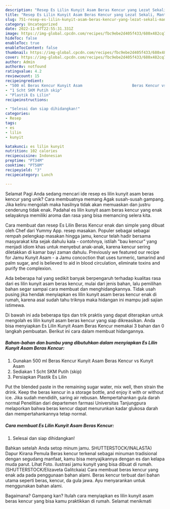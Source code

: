 ```yaml
---
description: "Resep Es Lilin Kunyit Asam Beras Kencur yang Lezat Sekali, Mantap"
title: "Resep Es Lilin Kunyit Asam Beras Kencur yang Lezat Sekali, Mantap"
slug: 751-resep-es-lilin-kunyit-asam-beras-kencur-yang-lezat-sekali-mantap
category: Uncategorized
date: 2022-11-07T22:55:31.331Z
image: https://img-global.cpcdn.com/recipes/fbc9ebe2d405f433/680x482cq70/es-lilin-kunyit-asam-beras-kencur-foto-resep-utama.jpg
hideToc: false
enableToc: true
enableTocContent: false
thumbnail: https://img-global.cpcdn.com/recipes/fbc9ebe2d405f433/680x482cq70/es-lilin-kunyit-asam-beras-kencur-foto-resep-utama.jpg
cover: https://img-global.cpcdn.com/recipes/fbc9ebe2d405f433/680x482cq70/es-lilin-kunyit-asam-beras-kencur-foto-resep-utama.jpg
author: Admin
authorAv: notfound
ratingvalue: 4.2
reviewcount: 15
recipeingredient:
- "500 ml Beras Kencur Kunyit Asam                      Beras Kencur vs Kunyit Asam"
- "1 Scht SKM Putih skip"
- "Plastik Es Lilin"
recipeinstructions:

- "Selesai dan siap dihidangkan!"
categories:
- Resep
tags:
- es
- lilin
- kunyit

katakunci: es lilin kunyit 
nutrition: 102 calories
recipecuisine: Indonesian
preptime: "PT34M"
cooktime: "PT58M"
recipeyield: "3"
recipecategory: Lunch

---
```



Selamat Pagi Anda sedang mencari ide resep es lilin kunyit asam beras kencur yang unik? Cara membuatnya memang Agak susah-susah gampang. Jika keliru mengolah maka hasilnya tidak akan memuaskan dan justru cenderung tidak enak. Padahal es lilin kunyit asam beras kencur yang enak selayaknya memiliki aroma dan rasa yang bisa memancing selera kita.


Cara membuat dan resep Es Lilin Beras Kencur enak dan simple yang dibuat oleh Chef dari Yummy App. resep masakan. Populer sebagai sebagai rempah pelengkap masakan hingga jamu, kencur telah hadir bersama masyarakat kita sejak dahulu kala - contohnya, istilah &#34;bau kencur&#34; yang menjadi idiom khas untuk menyebut anak-anak, karena kencur sering diletakkan di kamar bayi zaman dahulu. Previously we featured our recipe for Jamu Kunyit Asam - a Jamu concoction that uses turmeric, tamarind and palm sugar, and is believed to aid in blood circulation, eliminate toxins and purify the complexion.

Ada beberapa hal yang sedikit banyak berpengaruh terhadap kualitas rasa dari es lilin kunyit asam beras kencur, mulai dari jenis bahan, lalu pemilihan bahan segar sampai cara membuat dan menghidangkannya. Tidak usah pusing jika hendak menyiapkan es lilin kunyit asam beras kencur enak di rumah, karena asal sudah tahu triknya maka hidangan ini mampu jadi sajian istimewa.


Di bawah ini ada beberapa tips dan trik praktis yang dapat diterapkan untuk mengolah es lilin kunyit asam beras kencur yang siap dikreasikan. Anda bisa menyiapkan Es Lilin Kunyit Asam Beras Kencur memakai 3 bahan dan 0 langkah pembuatan. Berikut ini cara dalam membuat hidangannya.

<!--inarticleads1-->

##### Bahan-bahan dan bumbu yang dibutuhkan dalam menyiapkan Es Lilin Kunyit Asam Beras Kencur:

1. Gunakan 500 ml Beras Kencur Kunyit Asam                      Beras Kencur vs Kunyit Asam
1. Sediakan 1 Scht SKM Putih (skip)
1. Persiapkan Plastik Es Lilin


Put the blended paste in the remaining sugar water, mix well, then strain the drink. Keep the beras kencur in a storage bottle, and enjoy it with or without ice. Jika sudah mendidih, saring air rebusan. Mempertahankan gula darah normal Penelitian dari departemen farmasi Universitas Tanjungpura melaporkan bahwa beras kencur dapat menurunkan kadar glukosa darah dan mempertahankannya tetap normal. 

<!--inarticleads2-->

##### Cara membuat Es Lilin Kunyit Asam Beras Kencur:


1. Selesai dan siap dihidangkan!

Bahkan setelah Anda setop minum jamu. SHUTTERSTOCK/INALASTA) Dapur Kirana Pemula Beras kencur terkenal sebagai minuman tradisional dengan segudang manfaat, kamu bisa menyajikannya dengan es dan kelapa muda parut. Lihat Foto. ilustrasi jamu kunyit yang bisa dibuat di rumah. (SHUTTERSTOCK/Elizaveta Galitckaia) Cara membuat beras kencur yang enak ada pada penggunaan bahan alami. Beras kencur terbuat dari bahan utama seperti beras, kencur, da gula jawa. Ayu menyarankan untuk menggunakan bahan alami. 

Bagaimana? Gampang kan? Itulah cara menyiapkan es lilin kunyit asam beras kencur yang bisa kamu praktikkan di rumah. Selamat menikmati
